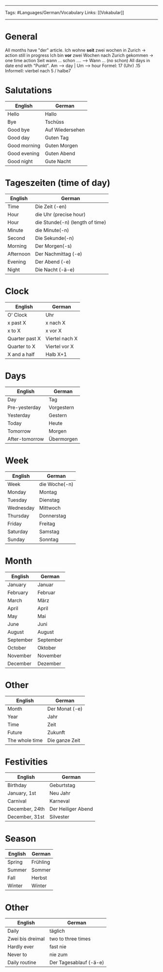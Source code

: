 ___
Tags: #Languages/German/Vocabulary 
Links: [[Vokabular]]
___
# General
All months have "der" article.
Ich wohne **seit** zwei wochen in Zurich -> action still in progress
Ich bin **vor** zwei Wochen nach Zurich gekommen -> one time action
Seit wann ... schon .... --> Wann ... (no schon)
All days in date end with "Punkt".
Am --> day | Um --> hour
Formel: 17 (Uhr) .15
Informell: vierbel nach 5 / halbe7

# Salutations
English | German
------------ | ------------
Hello | Hallo
Bye | Tschüss
Good bye | Auf Wiedersehen
Good day | Guten Tag
Good morning | Guten Morgen
Good evening | Guten Abend
Good night | Gute Nacht

# Tageszeiten (time of day)
English | German
------------ | ------------
Time | Die Zeit (-en)
Hour | die Uhr (precise hour)
Hour | die Stunde(-n) (length of time)
Minute | die Minute(-n)
Second | Die Sekunde(-n)
Morning | Der Morgen(-s)
Afternoon | Der Nachmittag (-e)
Evening | Der Abend (-e)
Night | Die Nacht (-ä-e)

# Clock
English | German
------------ | ------------
O' Clock | Uhr
x past X | x nach X
x to X | x vor X
Quarter past X | Viertel nach X
Quarter to X | Viertel vor X
X and a half | Halb X+1

# Days
English | German
------------ | ------------
Day | Tag
Pre-yesterday | Vorgestern
Yesterday | Gestern
Today | Heute
Tomorrow | Morgen
After-tomorrow | Übermorgen

# Week
English | German
------------ | ------------
Week | die Woche(-n)
Monday | Montag
Tuesday | Dienstag
Wednesday | Mittwoch
Thursday | Donnerstag
Friday | Freitag
Saturday | Samstag
Sunday |Sonntag

# Month
English | German
------------ | ------------
January | Januar
February | Februar
March | März
April | April
May | Mai
June | Juni
August | August
September | September
October | Oktober
November | November
December | Dezember

# Other
English | German
------------ | ------------
Month | Der Monat (-e)
Year | Jahr
Time | Zeit
Future | Zukunft
The whole time | Die ganze Zeit

# Festivities
English | German
------------ | ------------
Birthday | Geburtstag
January, 1st | Neu Jahr
Carnival | Karneval
December, 24th | Der Heiliger Abend
December, 31st | Silvester

# Season
English | German
------------ | ------------
Spring | Frühling
Summer | Sommer
Fall | Herbst
Winter | Winter

# Other
English | German
------------ | ------------
Daily | täglich
Zwei bis dreimal | two to three times
Hardly ever | fast nie
Never to | nie zum
Daily routine | Der Tagesablauf (-ä-e)